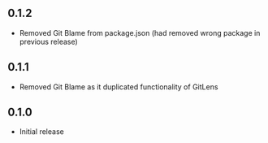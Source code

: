## 0.1.2

- Removed Git Blame from package.json (had removed wrong package in previous release)

## 0.1.1

- Removed Git Blame as it duplicated functionality of GitLens

## 0.1.0

- Initial release
